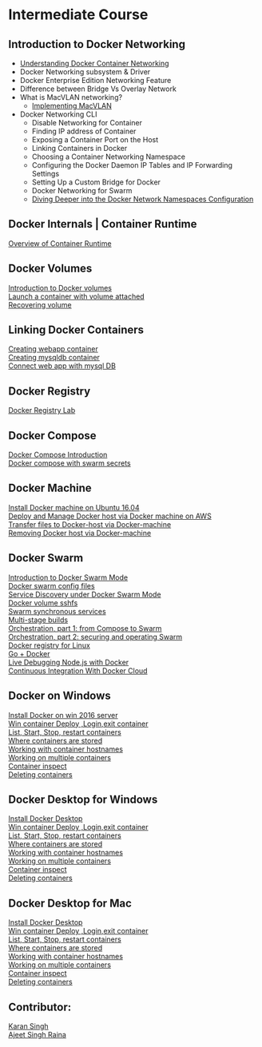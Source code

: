 # Intermediate Course


## Introduction to Docker Networking

- [Understanding Docker Container Networking](https://github.com/collabnix/dockerlabs/blob/master/beginners/dockercontainernetworking.md)
- Docker Networking subsystem & Driver
- Docker Enterprise Edition Networking Feature
- Difference between Bridge Vs Overlay Network
- What is MacVLAN networking?
   - [Implementing MacVLAN](https://github.com/collabnix/dockerlabs/blob/master/beginners/macvlan-010.md)
- Docker Networking CLI
  - Disable Networking for Container
  - Finding IP address of Container
  - Exposing a Container Port on the Host
  - Linking Containers in Docker
  - Choosing a Container Networking Namespace
  - Configuring the Docker Daemon IP Tables and IP Forwarding Settings
  - Setting Up a Custom Bridge for Docker
  - Docker Networking for Swarm
  - [Diving Deeper into the Docker Network Namespaces Configuration](https://github.com/collabnix/dockerlabs/blob/master/beginners/b400/b406-network-namespace-009.md)


## Docker Internals | Container Runtime

[Overview of Container Runtime](https://github.com/collabnix/dockerlabs/tree/master/intermediate/contaner-runtimes)<br>


## Docker Volumes

[Introduction to Docker volumes]()<br>
[Launch a container with volume attached]()<br>
[Recovering volume]()<br>


## Linking Docker Containers

[Creating webapp container]()<br>
[Creating mysqldb container]()<br>
[Connect web app with mysql DB]()<br>

## Docker Registry

[Docker Registry Lab](https://github.com/collabnix/dockerlabs/tree/master/intermediate/registry)<br>

## Docker Compose

[Docker Compose Introduction]()<br>
[Docker compose with swarm secrets]()<br>

## Docker Machine

[Install Docker machine on Ubuntu 16.04]()<br>
[Deploy and Manage Docker host via Docker machine on AWS]()<br>
[Transfer files to Docker-host via Docker-machine]()<br>
[Removing Docker host via Docker-machine]()<br>

## Docker Swarm

[Introduction to Docker Swarm Mode](https://github.com/collabnix/dockerlabs/tree/master/intermediate/swarm-mode)<br>
[Docker swarm config files]()<br>
[Service Discovery under Docker Swarm Mode]()<br>
[Docker volume sshfs]()<br>
[Swarm synchronous services]()<br>
[Multi-stage builds]()<br>
[Orchestration, part 1: from Compose to Swarm]()<br>
[Orchestration, part 2: securing and operating Swarm]()<br>
[Docker registry for Linux]()<br>
[Go + Docker]()<br>
[Live Debugging Node.js with Docker]()<br>
[Continuous Integration With Docker Cloud]()<br>

## Docker on Windows

[Install Docker on win 2016 server]()<br>
[Win container Deploy ,Login,exit container]()<br>
[List, Start, Stop, restart containers]()<br>
[Where containers are stored]()<br>
[Working with container hostnames]()<br>
[Working on multiple containers]()<br>
[Container inspect]()<br>
[Deleting containers]()<br>

## Docker Desktop for Windows

[Install Docker Desktop]()<br>
[Win container Deploy ,Login,exit container]()<br>
[List, Start, Stop, restart containers]()<br>
[Where containers are stored]()<br>
[Working with container hostnames]()<br>
[Working on multiple containers]()<br>
[Container inspect]()<br>
[Deleting containers]()<br>

## Docker Desktop for Mac

[Install Docker Desktop]()<br>
[Win container Deploy ,Login,exit container]()<br>
[List, Start, Stop, restart containers]()<br>
[Where containers are stored]()<br>
[Working with container hostnames]()<br>
[Working on multiple containers]()<br>
[Container inspect]()<br>
[Deleting containers]()<br>


## Contributor:

[Karan Singh](karangandhi0007@gmail.com)<br>
[Ajeet Singh Raina](ajeetraina@gmail.com)
